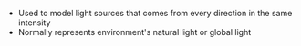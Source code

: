 - Used to model light sources that comes from every direction in the same intensity
- Normally represents environment's natural light or global light